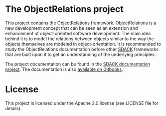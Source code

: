 # The ObjectRelations project

This project contains the ObjectRelations framework. ObjectRelations is a new development concept that can be seen as an extension and enhancement of object-oriented software development. The main idea behind it is to model the relations between  objects similar to the way the objects themselves are modeled in object-orientation. It is recommended to study the ObjectRelations documentation before other [SDACK](https://github.com/esoco/sdack) frameworks that are built upon it to get an understanding of the underlying principles.

The project documentation can be found in the [SDACK documentation project](https://github.com/esoco/sdack-docs). The documentation is also [available on Gitbooks](https://esoco.gitbook.io/sdack/frameworks/objectrelations).

# License

This project is licensed under the Apache 2.0 license (see LICENSE file for details).